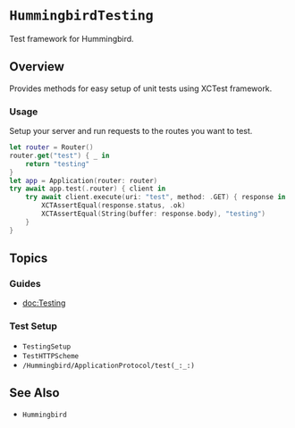 # ``HummingbirdTesting``

Test framework for Hummingbird.

## Overview

Provides methods for easy setup of unit tests using XCTest framework. 

### Usage

Setup your server and run requests to the routes you want to test.

```swift
let router = Router()
router.get("test") { _ in
    return "testing"
}
let app = Application(router: router)
try await app.test(.router) { client in
    try await client.execute(uri: "test", method: .GET) { response in
        XCTAssertEqual(response.status, .ok)
        XCTAssertEqual(String(buffer: response.body), "testing")
    }
}
```

## Topics

### Guides

- <doc:Testing>

### Test Setup

- ``TestingSetup``
- ``TestHTTPScheme``
- ``/Hummingbird/ApplicationProtocol/test(_:_:)``

## See Also

- ``Hummingbird``


